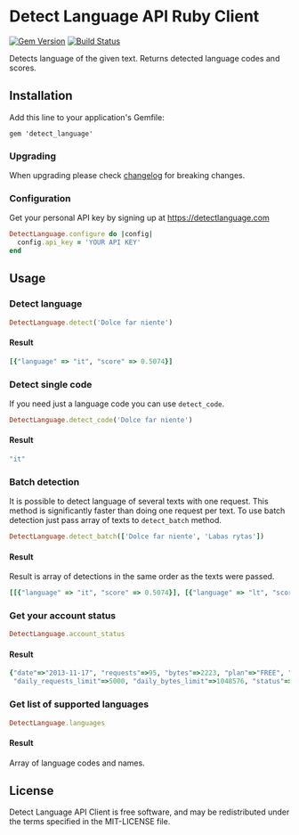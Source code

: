 Detect Language API Ruby Client
========

[![Gem Version](https://badge.fury.io/rb/detect_language.svg)](https://badge.fury.io/rb/detect_language)
[![Build Status](https://github.com/detectlanguage/detectlanguage-ruby/actions/workflows/main.yml/badge.svg)](https://github.com/detectlanguage/detectlanguage-ruby/actions)

Detects language of the given text. Returns detected language codes and scores.


## Installation

Add this line to your application's Gemfile:

```
gem 'detect_language'
```

### Upgrading

When upgrading please check [changelog](CHANGELOG.md) for breaking changes.

### Configuration

Get your personal API key by signing up at https://detectlanguage.com

```ruby
DetectLanguage.configure do |config|
  config.api_key = 'YOUR API KEY'
end
```

## Usage

### Detect language

```ruby
DetectLanguage.detect('Dolce far niente')
```

#### Result

```ruby
[{"language" => "it", "score" => 0.5074}]
```

### Detect single code

If you need just a language code you can use `detect_code`.

```ruby
DetectLanguage.detect_code('Dolce far niente')
```

#### Result

```ruby
"it"
```

### Batch detection

It is possible to detect language of several texts with one request.
This method is significantly faster than doing one request per text.
To use batch detection just pass array of texts to `detect_batch` method.

```ruby
DetectLanguage.detect_batch(['Dolce far niente', 'Labas rytas'])
```

#### Result

Result is array of detections in the same order as the texts were passed.

```ruby
[[{"language" => "it", "score" => 0.5074}], [{"language" => "lt", "score" => 0.3063}]]
```

### Get your account status

```ruby
DetectLanguage.account_status
```

#### Result

```ruby
{"date"=>"2013-11-17", "requests"=>95, "bytes"=>2223, "plan"=>"FREE", "plan_expires"=>nil,
 "daily_requests_limit"=>5000, "daily_bytes_limit"=>1048576, "status"=>"ACTIVE"}
```

### Get list of supported languages

```ruby
DetectLanguage.languages
```

#### Result

Array of language codes and names.

## License

Detect Language API Client is free software, and may be redistributed under the terms specified in the MIT-LICENSE file.
